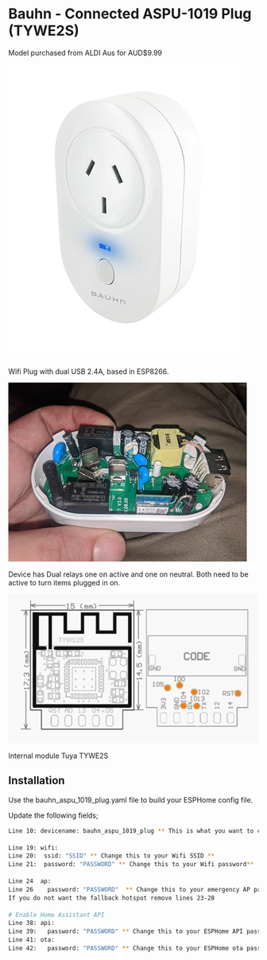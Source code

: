 # Bauhn - Connected ASPU-1019 Plug (TYWE2S)
Model purchased from ALDI Aus for AUD$9.99

![Image](./device.jpg?raw=true)

Wifi Plug with dual USB 2.4A, based in ESP8266.

![Image](./pluginside.jpg?raw=true)

Device has Dual relays one on active and one on neutral. Both need to be active to turn items plugged in on.

![Image](./LA_WF3_08.png?raw=true)

Internal module Tuya TYWE2S



## Installation

Use the bauhn_aspu_1019_plug.yaml file to build your ESPHome config file.

Update the following fields;
```bash
Line 10: devicename: bauhn_aspu_1019_plug ** This is what you want to call your ESPHome node **

Line 19: wifi:
Line 20:  ssid: "SSID" ** Change this to your Wifi SSID **
Line 21:  password: "PASSWORD" ** Change this to your Wifi password**

Line 24  ap:
Line 26    password: "PASSWORD"  ** Change this to your emergency AP password**
If you do not want the fallback hotspot remove lines 23-28

# Enable Home Assistant API
Line 38: api:
Line 39:   password: "PASSWORD" ** Change this to your ESPHome API password**
Line 41: ota:
Line 42:   password: "PASSWORD" ** Change this to your ESPHome ota password**

```